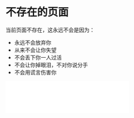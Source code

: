 # 不存在的页面

当前页面不存在，这永远不会是因为：

- 永远不会放弃你
- 从来不会让你失望
- 不会丢下你一人过活
- 不会让你掉眼泪，不对你说分手
- 不会用谎言伤害你





































<iframe frameborder="no" border="0" marginwidth="0" marginheight="0" width=330 height=86 src="//music.163.com/outchain/player?type=2&id=18520531&auto=0&height=66"></iframe>

